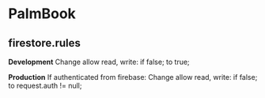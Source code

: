 # PalmBook

## firestore.rules

**Development**
Change allow read, write: if false; to true;

**Production**
If authenticated from firebase: Change allow read, write: if false; to request.auth != null;
